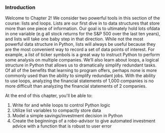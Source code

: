 ### Introduction

Welcome to Chapter 2!  We consider two powerful tools in this section of the course: lists and loops.  Lists are our first dive in to data structures that store more than one piece of information.  Our goal is to ultimately hold lots ofdata in one variable (e.g all stock returns for the S&P 500 over the last ten years), and lists will take one baby step in that direction.  While not the most powerful data structure in Python, lists will always be useful because they are the most convenient way to record a set of data points of interest.  For example, a list of ticker symbols is a great way to instruct Python to perform some analysis on multiple companies.  We’ll also learn about loops, a logical structure in Python that allows us to dramatically simplify redundant tasks.  Of all of the benefits that learning to program offers, perhaps none is more commonly used than the ability to simplify redundant jobs.  With the ability to use loops, analyzing the financial statements of 1,000 companies is no more difficult than analyzing the financial statements of 2 companies.

At the end of this chapter, you'll be able to:
1. Write for and while loops to control Python logic
2. Utilize list variables to compactly store data
3. Model a simple savings/investment decision in Python
4. Create the beginnings of a robo-advisor to give automated investment advice with a function that is robust to user error
